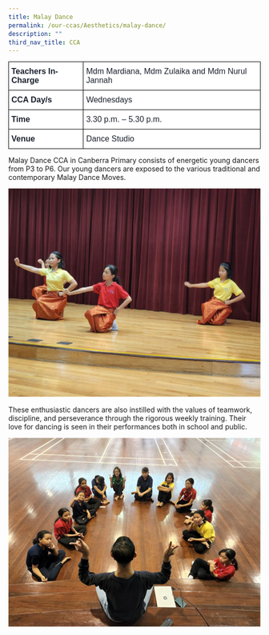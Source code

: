 ```yaml
---
title: Malay Dance
permalink: /our-ccas/Aesthetics/malay-dance/
description: ""
third_nav_title: CCA
---
```

<style type="text/css">
.tg  {border-collapse:collapse;border-spacing:0;}
.tg td{border-color:black;border-style:solid;border-width:1px;font-family:Arial, sans-serif;font-size:14px;
  overflow:hidden;padding:10px 5px;word-break:normal;}
.tg th{border-color:black;border-style:solid;border-width:1px;font-family:Arial, sans-serif;font-size:14px;
  font-weight:normal;overflow:hidden;padding:10px 5px;word-break:normal;}
.tg .tg-ixid{background-color:#FFF;color:#1A202C;font-size:16px;text-align:left;vertical-align:top}
.tg .tg-qvu4{background-color:#FFF;color:#1A202C;font-size:16px;font-weight:bold;text-align:left;vertical-align:top}
</style>
<table class="tg">
<thead>
  <tr>
    <th class="tg-qvu4">Teachers In-Charge</th>
    <th class="tg-ixid">Mdm Mardiana, Mdm Zulaika and Mdm Nurul Jannah</th>
  </tr>
</thead>
<tbody>
  <tr>
    <td class="tg-qvu4">CCA Day/s</td>
    <td class="tg-ixid">Wednesdays</td>
  </tr>
  <tr>
    <td class="tg-qvu4">Time</td>
    <td class="tg-ixid">3.30 p.m. – 5.30 p.m.</td>
  </tr>
  <tr>
    <td class="tg-qvu4">Venue</td>
    <td class="tg-ixid">Dance Studio</td>
  </tr>
</tbody>
</table>

Malay Dance CCA in Canberra Primary consists of energetic young dancers from P3 to P6. Our young dancers are exposed to the various traditional and contemporary Malay Dance Moves. 

![](/images/Malay%20Dance%20(4).png)



These enthusiastic dancers are also instilled with the values of teamwork, discipline, and perseverance through the rigorous weekly training. Their love for dancing is seen in their performances both in school and public.

![](/images/MalayDance%20(2).png)

